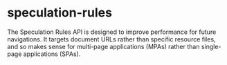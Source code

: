 # speculation-rules
The Speculation Rules API is designed to improve performance for future navigations. It targets document URLs rather than specific resource files, and so makes sense for multi-page applications (MPAs) rather than single-page applications (SPAs).